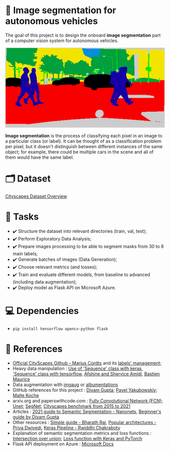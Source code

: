 # :dart: Image segmentation for autonomous vehicles
The goal of this project is to design the onboard **image segmentation** part of a computer vision system for autonomous vehicles.


<img src='.\static\outputs\colorized_mask.png'>


**Image segmentation** is the process of classifying each pixel in an image to a particular class (or label). It can be thought of as a classification problem per pixel, but it doesn't distinguish between different instances of the same object; for example, there could be multiple cars in the scene and all of them would have the same label.

# :card_index_dividers: Dataset
[Cityscapes Dataset Overview](https://www.cityscapes-dataset.com/dataset-overview/)


# :scroll: Tasks
- :heavy_check_mark: Structure the dataset into relevant directories (train, val, test);
- :heavy_check_mark: Perform Exploratory Data Analysis;
- :heavy_check_mark: Prepare images processing to be able to segment masks from 30 to 8 main labels;
- :heavy_check_mark: Generate batches of images (Data Generation);
- :heavy_check_mark: Choose relevant metrics (and losses);
- :heavy_check_mark: Train and evaluate different models, from baseline to advanced (including data augmentation);
- :heavy_check_mark: Deploy model as Flask API on Microsoft Azure.

# :computer: Dependencies
- <code>pip install tensorflow opencv-python flask</code>


# :pushpin: References 
- [Official CityScapes Github - Marius Cordts](https://github.com/mcordts/cityscapesScripts) and its [labels' management](https://github.com/mcordts/cityscapesScripts/blob/master/cityscapesscripts/helpers/labels.py);
- Heavy data manipulation : [Use of 'Sequence' class with keras](https://keras.io/api/utils/python_utils/#sequence-class), ['Sequence' class with tensorflow](https://www.tensorflow.org/api_docs/python/tf/keras/utils/Sequence), [Afshine and Shervice Amidi](https://stanford.edu/~shervine/blog/keras-how-to-generate-data-on-the-fly), [Bastien Maurice](https://deeplylearning.fr/cours-pratiques-deep-learning/realiser-son-propre-generateur-de-donnees/)
- Data augmentation with [imgaug](https://imgaug.readthedocs.io/en/latest/) or [albumentations](https://albumentations.ai/)
- GitHub references for this project : [Divam Gupta](https://github.com/divamgupta/image-segmentation-keras); [Pavel Yakubowskiy](https://github.com/qubvel/segmentation_models); [Malte Koche](https://github.com/baudcode/tf-semantic-segmentation)
- arxiv.org and paperswithcode.com : [Fully Convolutional Network (FCN)](https://nanonets.com/blog/how-to-do-semantic-segmentation-using-deep-learning/); [Unet](https://arxiv.org/pdf/1505.04597v1.pdf); [SegNet](https://arxiv.org/pdf/1511.00561v3.pdf); [Cityscapes benchmark from 2015 to 2021](https://paperswithcode.com/sota/real-time-semantic-segmentation-on-cityscapes)
- Articles : [2021 guide to Semantic Segmentation - Nanonets](https://nanonets.com/blog/semantic-image-segmentation-2020/), [Beginner's guide by Divam Gupta](https://divamgupta.com/image-segmentation/2019/06/06/deep-learning-semantic-segmentation-keras.html)
- Other resources : [Simple guide - Bharath Raj](https://medium.com/beyondminds/a-simple-guide-to-semantic-segmentation-effcf83e7e54), [Popular architectures - Priya Dwivedi](https://towardsdatascience.com/semantic-segmentation-popular-architectures-dff0a75f39d0), [Keras Pipeline - Rwiddhi Chakraboty](https://towardsdatascience.com/a-keras-pipeline-for-image-segmentation-part-1-6515a421157d)
- Explanation of semantic segmentation metrics and loss functions : [Intersection over union](https://www.pyimagesearch.com/2016/11/07/intersection-over-union-iou-for-object-detection/); [Loss function with Keras and PyTorch](https://www.kaggle.com/bigironsphere/loss-function-library-keras-pytorch)
- Flask API deployment on Azure : [Microsoft Docs](https://docs.microsoft.com/fr-fr/azure/app-service/quickstart-python?tabs=bash&pivots=python-framework-flask)
